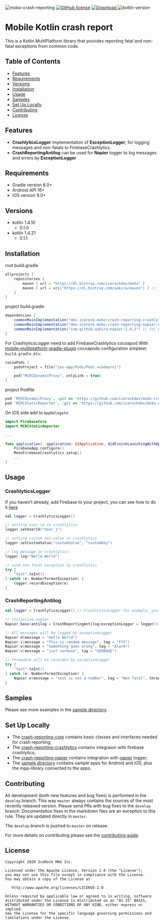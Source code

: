 ![moko-crash-reporting](https://user-images.githubusercontent.com/701307/98647965-37858400-2368-11eb-98e8-6e62d75fa6af.png)
[![GitHub license](https://img.shields.io/badge/license-Apache%20License%202.0-blue.svg?style=flat)](http://www.apache.org/licenses/LICENSE-2.0) [![Download](https://api.bintray.com/packages/icerockdev/moko/moko-crash-reporting/images/download.svg) ](https://bintray.com/icerockdev/moko/moko-crash-reporting/_latestVersion) ![kotlin-version](https://img.shields.io/badge/kotlin-1.4.21-orange)

# Mobile Kotlin crash report

This is a Kotlin MultiPlatform library that provides reporting fatal and non-fatal exceptions from common code.

## Table of Contents
- [Features](#features)
- [Requirements](#requirements)
- [Versions](#versions)
- [Installation](#installation)
- [Usage](#usage)
- [Samples](#samples)
- [Set Up Locally](#set-up-locally)
- [Contributing](#contributing)
- [License](#license)

## Features
- **CrashlyticsLogger** implementation of **ExceptionLogger**, for logging messages and non-fatals to FirebaseCrashlytics.
- **CrashReportingAntilog** can be used for **Napier** logger to log messages and errors by **ExceptionLogger**

## Requirements
- Gradle version 6.0+
- Android API 16+
- iOS version 9.0+

## Versions
- kotlin 1.4.10
  - 0.1.0
- kotlin 1.4.21
  - 0.1.1

## Installation
root build.gradle  
```groovy
allprojects {
    repositories {
        maven { url = "https://dl.bintray.com/icerockdev/moko" }
        maven { url = uri("https://dl.bintray.com/aakira/maven") } // for CrashReportingAntilog
    }
}
```
project build.gradle
```groovy
dependencies {
    commonMainImplementation("dev.icerock.moko:crash-reporting-crashlytics:0.1.1") // for CrashlyticsLogger
    commonMainImplementation("dev.icerock.moko:crash-reporting-napier:0.1.1") // for CrashReportingAntilog
    commonMainImplementation("com.github.aakira:napier:1.4.1") // for CrashReportingAntilog
}
```
For CrashlyticsLogger need to add FirebaseCrashlytics cocoapod
With [mobile-multiplatform-gradle-plugin](https://github.com/icerockdev/mobile-multiplatform-gradle-plugin) cocoapods configuration simplest:
`build.gradle.kts`:
```kotlin
cocoaPods {
    podsProject = file("ios-app/Pods/Pods.xcodeproj")

    pod("MCRCDynamicProxy", onlyLink = true)
}
```
project Podfile
```ruby
pod 'MCRCDynamicProxy', :git => 'https://github.com/icerockdev/moko-crash-reporting.git', :tag => 'release/0.1.1'
pod 'MCRCStaticReporter', :git => 'https://github.com/icerockdev/moko-crash-reporting.git', :tag => 'release/0.1.1'
```

On iOS side add to `AppDelegate`:
```swift
import FirebaseCore
import MCRCStaticReporter

...

func application(_ application: UIApplication, didFinishLaunchingWithOptions launchOptions: [UIApplication.LaunchOptionsKey: Any]? = nil) -> Bool {
    FirebaseApp.configure()
    MokoFirebaseCrashlytics.setup()
    ...
}
```

## Usage

### CrashlyticsLogger
If you haven't already, add Firebase to your project, you can see how to do it [here](https://firebase.google.com/docs/crashlytics/get-started)

```kotlin
val logger = CrashlyticsLogger()

// setting user id in crashlytics 
logger.setUserId("User_1")

// setting custom key-value in crashlytics 
logger.setCustomValue("customValue", "customKey")

// log message in crashlytics
logger.log("Hello World")

// send non-fatal exception to crashlytics
try {
    "test".toInt()
} catch (e: NumberFormatException) {
    logger.recordException(e)
}
```

### CrashReportingAntilog
```kotlin
val logger = CrashlyticsLogger() // CrashlyticsLogger for example, you can use any ExceptionLogger implementation

// initialize napier
Napier.base(antilog = CrashReportingAntilog(exceptionLogger = logger))

// All messages will be logged by exceptionLogger
Napier.d(message = "Hello World")
Napier.i(message = "This is random message", tag = "FYI")
Napier.w(message = "Something goes wrong", tag = "Alarm")
Napier.v(message = "just verbose", tag = "VERBOSE")

// throwable will be recorded by exceptionLogger
try {
    "test".toInt()
} catch (e: NumberFormatException) {
    Napier.e(message = "test is not a number", tag = "Non fatal", throwable = e)
}
```

## Samples
Please see more examples in the [sample directory](sample).

## Set Up Locally 
- The [crash-reporting-core](crash-reporting-core) contains basic classes and interfaces needed for crash reporting;
- The [crash-reporting-crashlytics](crash-reporting-crashlytics) contains integraion with firebase crashlytics;
- The [crash-reporting-napier](crash-reporting-napier) contains integration with [napier](https://github.com/AAkira/Napier) logger;
- The [sample directory](sample) contains sample apps for Android and iOS; plus the mpp-library connected to the apps.


## Contributing
All development (both new features and bug fixes) is performed in the `develop` branch. This way `master` always contains the sources of the most recently released version. Please send PRs with bug fixes to the `develop` branch. Documentation fixes in the markdown files are an exception to this rule. They are updated directly in `master`.

The `develop` branch is pushed to `master` on release.

For more details on contributing please see the [contributing guide](CONTRIBUTING.md).

## License
        
    Copyright 2020 IceRock MAG Inc.
    
    Licensed under the Apache License, Version 2.0 (the "License");
    you may not use this file except in compliance with the License.
    You may obtain a copy of the License at
    
       http://www.apache.org/licenses/LICENSE-2.0
    
    Unless required by applicable law or agreed to in writing, software
    distributed under the License is distributed on an "AS IS" BASIS,
    WITHOUT WARRANTIES OR CONDITIONS OF ANY KIND, either express or implied.
    See the License for the specific language governing permissions and
    limitations under the License.

